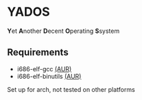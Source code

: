 # YADOS
<b>Y</b>et <b>A</b>nother <b>D</b>ecent <b>O</b>perating <b>S</b>system

## Requirements
 * i686-elf-gcc [(AUR)](https://aur.archlinux.org/packages/i686-elf-gcc/)
 * i686-elf-binutils [(AUR)](https://aur.archlinux.org/packages/i686-elf-binutils/)

Set up for arch, not tested on other platforms
